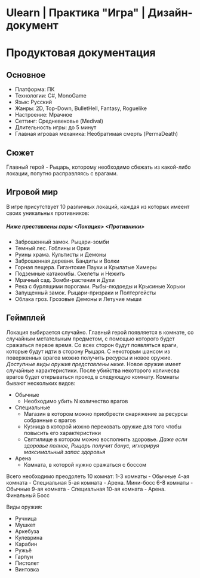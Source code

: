 # Ulearn | Практика "Игра" | Дизайн-документ
# Продуктовая документация
## Основное
- Платформа: ПК
- Технологии: C#, MonoGame
- Язык: Русский
- Жанры: 2D, Top-Down, BulletHell, Fantasy, Roguelike
- Настроение: Мрачное
- Сеттинг: Средневековье (Medival)
- Длительность игры: до 5 минут
- Главная игровая механика: Необратимая смерть (PermaDeath)

## Сюжет
Главный герой - Рыцарь, которому необходимо сбежать из какой-либо локации, попутно расправляясь с врагами.

## Игровой мир
В игре присутствует 10 различных локаций, каждая из которых имеент своих уникальных противников:
##### Ниже преставлены пары \<Локация> \<Противники>
- Заброшенный замок. Рыцари-зомби
- Темный лес. Гоблины и Орки
- Руины храма.  Культисты и Демоны
- Заброшенная деревня. Бандиты и Волки
- Горная пещера. Гигантские Пауки и Крылатые Химеры
- Подземные катакомбы. Скелеты и Нежить
- Мрачный сад. Зомби-растения и Духи
- Река с бурлящими порогами. Рыбы-людоеды и Крысиные Хорьки
- Запущенный замок. Рыцари-призраки и Полтергейсты
- Облака гроз. Грозовые Демоны и Летучие мыши

## Геймплей
Локация выбирается случайно.
Главный герой появляется в комнате, со случайным метательным предметом, с помощью которого будет сражаться первое время.
Со всех сторон будут появляться враги, которые будут идти в сторону Рыцаря. С некоторым шансом из поверженных врагов можно получить ресурсы и новое оружие. *Доступные виды оружия представлены ниже.*
Новое оружие имеет случайные характеристики.
После убийства некоторого количесва врагов будет открываться проход в следующую комнату.
Комнаты бывают нескольких видов:
- Обычные
  - Необходимо убить N количество врагов
- Специальные
  - Магазин в котором можно приобрести снаряжение за ресурсы собранные с врагов
  - Кузница в которой иожно перековать оружие для того чтобы повысить его характеристики
  - Святилище в котором можно восполнить здоровье. *Даже если здоровье полное, Рыцарь получит бонус, игнорируя максимальный запас здоровья*
- Арена
  - Комната, в которой нужно сражаться с боссом

Всего необходимо преодолеть 10 комнат:
1-3 комнаты - Обычные
4-ая комната - Специальная
5-ая комната - Арена. Мини-босс
6-8 комнаты - Обычные
9-ая комната - Специальная
10-ая комната - Арена. Финальный Босс

Виды оружия:
- Ручница
- Мушкет
- Аркебуза
- Кулеврина
- Карабин
- Ружьё
- Гарпун
- Пистолет
- Винтовка







